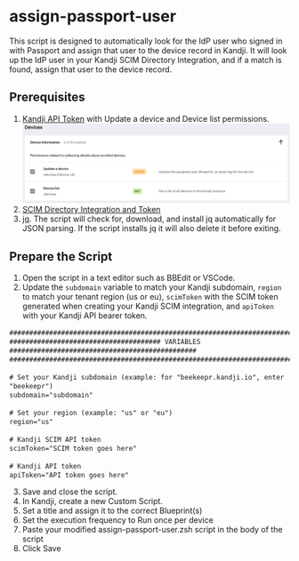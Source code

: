 
# assign-passport-user

This script is designed to automatically look for the IdP user who signed in with Passport and assign that user to the device record in Kandji. It will look up the IdP user in your Kandji SCIM Directory Integration, and if a match is found, assign that user to the device record.

## Prerequisites

1. [Kandji API Token](https://support.kandji.io/support/solutions/articles/72000560412-kandji-api) with Update a device and Device list permissions.
<img src="images/api-permissions.png" width="800"></img>
2. [SCIM Directory Integration and Token](https://support.kandji.io/support/solutions/articles/72000560494-scim-directory-integration)
3. [jq](https://jqlang.github.io/jq). The script will check for, download, and install jq automatically for JSON parsing. If the script installs jq it will also delete it before exiting.
 
## Prepare the Script
 
1. Open the script in a text editor such as BBEdit or VSCode.
2. Update the `subdomain` variable to match your Kandji subdomain, `region` to match your tenant region (us or eu), `scimToken` with the SCIM token generated when creating your Kandji SCIM integration, and `apiToken` with your Kandji API bearer token.

```Shell
################################################################################################
###################################### VARIABLES ###############################################
################################################################################################

# Set your Kandji subdomain (example: for "beekeepr.kandji.io", enter "beekeepr")
subdomain="subdomain"

# Set your region (example: "us" or "eu")
region="us"

# Kandji SCIM API token
scimToken="SCIM token goes here"

# Kandji API token
apiToken="API token goes here"

```
3. Save and close the script.
4. In Kandji, create a new Custom Script.
5. Set a title and assign it to the correct Blueprint(s)
6. Set the execution frequency to Run once per device
7. Paste your modified assign-passport-user.zsh script in the body of the script
8. Click Save
